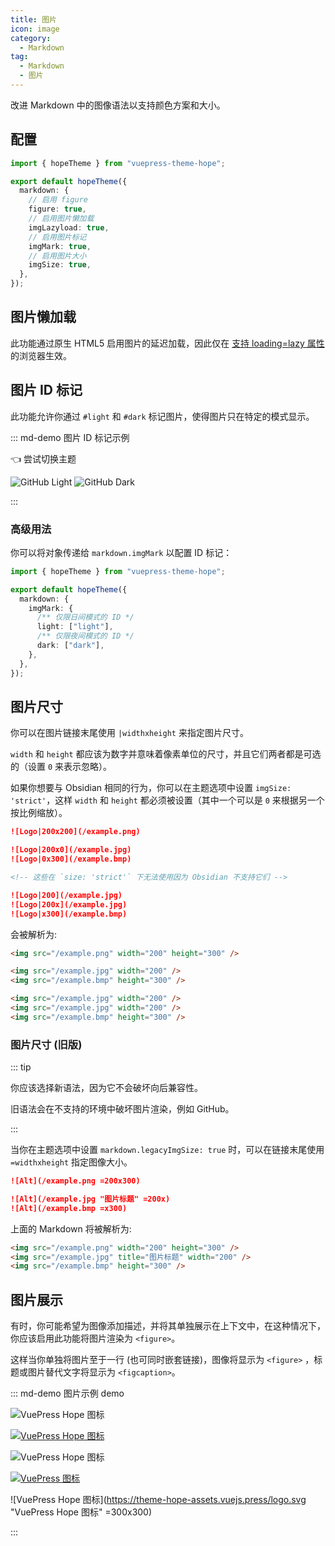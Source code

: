 ```yaml
---
title: 图片
icon: image
category:
  - Markdown
tag:
  - Markdown
  - 图片
---
```


改进 Markdown 中的图像语法以支持颜色方案和大小。

<!-- more -->

## 配置

```ts twoslash {6,8,10,12} title=".vuepress/theme.ts"
import { hopeTheme } from "vuepress-theme-hope";

export default hopeTheme({
  markdown: {
    // 启用 figure
    figure: true,
    // 启用图片懒加载
    imgLazyload: true,
    // 启用图片标记
    imgMark: true,
    // 启用图片大小
    imgSize: true,
  },
});
```

## 图片懒加载

此功能通过原生 HTML5 启用图片的延迟加载，因此仅在 [支持 loading=lazy 属性](https://caniuse.com/loading-lazy-attr) 的浏览器生效。

## 图片 ID 标记

此功能允许你通过 `#light` 和 `#dark` 标记图片，使得图片只在特定的模式显示。

::: md-demo 图片 ID 标记示例

<ColorModeSwitch /> 👈 尝试切换主题

![GitHub Light](/assets/image/github-light.svg#dark)
![GitHub Dark](/assets/image/github-dark.svg#light)

:::

### 高级用法

你可以将对象传递给 `markdown.imgMark` 以配置 ID 标记：

```ts twoslash {7,9} title=".vuepress/theme.ts"
import { hopeTheme } from "vuepress-theme-hope";

export default hopeTheme({
  markdown: {
    imgMark: {
      /** 仅限日间模式的 ID */
      light: ["light"],
      /** 仅限夜间模式的 ID */
      dark: ["dark"],
    },
  },
});
```

## 图片尺寸

你可以在图片链接末尾使用 `|widthxheight` 来指定图片尺寸。

`width` 和 `height` 都应该为数字并意味着像素单位的尺寸，并且它们两者都是可选的（设置 `0` 来表示忽略）。

如果你想要与 Obsidian 相同的行为，你可以在主题选项中设置 `imgSize: 'strict'`，这样 `width` 和 `height` 都必须被设置（其中一个可以是 `0` 来根据另一个按比例缩放）。

```md
![Logo|200x200](/example.png)

![Logo|200x0](/example.jpg)
![Logo|0x300](/example.bmp)

<!-- 这些在 `size: 'strict'` 下无法使用因为 Obsidian 不支持它们 -->

![Logo|200](/example.jpg)
![Logo|200x](/example.jpg)
![Logo|x300](/example.bmp)
```

会被解析为:

```html
<img src="/example.png" width="200" height="300" />

<img src="/example.jpg" width="200" />
<img src="/example.bmp" height="300" />

<img src="/example.jpg" width="200" />
<img src="/example.jpg" width="200" />
<img src="/example.bmp" height="300" />
```

### 图片尺寸 (旧版)

::: tip

你应该选择新语法，因为它不会破坏向后兼容性。

旧语法会在不支持的环境中破坏图片渲染，例如 GitHub。

:::

当你在主题选项中设置 `markdown.legacyImgSize: true` 时，可以在链接末尾使用 `=widthxheight` 指定图像大小。

```md
![Alt](/example.png =200x300)

![Alt](/example.jpg "图片标题" =200x)
![Alt](/example.bmp =x300)
```

上面的 Markdown 将被解析为:

```html
<img src="/example.png" width="200" height="300" />
<img src="/example.jpg" title="图片标题" width="200" />
<img src="/example.bmp" height="300" />
```

## 图片展示

有时，你可能希望为图像添加描述，并将其单独展示在上下文中，在这种情况下，你应该启用此功能将图片渲染为 `<figure>`。

这样当你单独将图片至于一行 (也可同时嵌套链接)，图像将显示为 `<figure>` ，标题或图片替代文字将显示为 `<figcaption>`。

<!-- markdownlint-disable MD034 -->

::: md-demo 图片示例 demo

![VuePress Hope 图标](/favicon.ico)

[![VuePress Hope 图标](/favicon.ico)](https://theme-hope.vuejs.press/)

![VuePress Hope 图标](/favicon.ico "VuePress Hope 图标")

[![VuePress 图标](/favicon.ico "VuePress Hope 图标")](https://theme-hope.vuejs.press/)

![VuePress Hope 图标](https://theme-hope-assets.vuejs.press/logo.svg "VuePress Hope 图标" =300x300)

:::

<!-- markdownlint-enable MD034 -->

<script setup lang="ts">
import ColorModeSwitch from "@theme-hope/modules/outlook/components/ColorModeSwitch";
</script>
